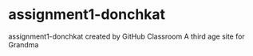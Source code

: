 # assignment1-donchkat
assignment1-donchkat created by GitHub Classroom
A third age site for Grandma
